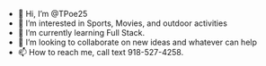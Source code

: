 - 👋 Hi, I’m @TPoe25
- 👀 I’m interested in Sports, Movies, and outdoor activities
- 🌱 I’m currently learning Full Stack.
- 💞️ I’m looking to collaborate on new ideas and whatever can help
- 📫 How to reach me, call text 918-527-4258.


<!---
TPoe25/TPoe25 is a ✨ special ✨ repository because its `README.md` (this file) appears on your GitHub profile.
You can click the Preview link to take a look at your changes.
